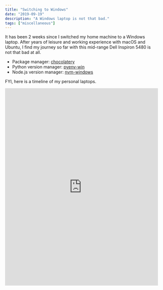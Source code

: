 ```yaml
---
title: "Switching to Windows"
date: "2019-09-19"
description: "A Windows laptop is not that bad."
tags: ["miscellaneous"]
---
```


It has been 2 weeks since I switched my home machine to a Windows laptop. After years of leisure and working experience with macOS and Ubuntu, I find my journey so far with this mid-range Dell Inspiron 5480 is not that bad at all.

- Package manager: [chocolatery](https://chocolatey.org)
- Python version manager: [pyenv-win](https://github.com/pyenv-win/pyenv-win)
- Node.js version manager: [nvm-windows](https://github.com/coreybutler/nvm-windows)

FYI, here is a timeline of my personal laptops.

<iframe src='https://cdn.knightlab.com/libs/timeline3/latest/embed/index.html?source=1IxloaFyvfYOqYJnjcZ27Sq57vSNCJgXczLAutcgQSEI&font=Default&lang=en&initial_zoom=2&height=650' width='100%' height='650' webkitallowfullscreen mozallowfullscreen allowfullscreen frameborder='0'></iframe>
